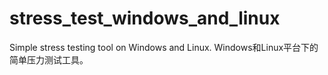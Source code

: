 # stress_test_windows_and_linux
Simple stress testing tool on Windows and Linux. Windows和Linux平台下的简单压力测试工具。 
